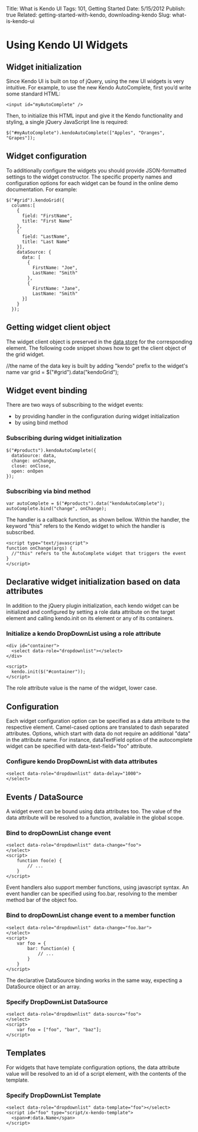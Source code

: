 Title: What is Kendo UI
Tags: 101, Getting Started
Date: 5/15/2012
Publish: true
Related: getting-started-with-kendo, downloading-kendo
Slug: what-is-kendo-ui


# Using Kendo UI Widgets

## Widget initialization

Since Kendo UI is built on top of jQuery, using the new UI widgets is very intuitive. For example, to use the new Kendo AutoComplete, first you’d write some standard HTML:

  `<input id="myAutoComplete" />`

Then, to initialize this HTML input and give it the Kendo functionality and styling, a single jQuery JavaScript line is required:

    $("#myAutoComplete").kendoAutoComplete(["Apples", "Oranges", "Grapes"]);

## Widget configuration

To additionally configure the widgets you should provide JSON-formatted settings to the widget constructor. The specific property names and configuration options for each widget can be found in the online demo documentation. For example:

    $("#grid").kendoGrid({
      columns:[
        {
          field: "FirstName",
          title: "First Name"
        },
        {
          field: "LastName",
          title: "Last Name"
        }],
        dataSource: {
          data: [
            {
              FirstName: "Joe",
              LastName: "Smith"
            },
            {
              FirstName: "Jane",
              LastName: "Smith"
          }]
        }
      });

## Getting widget client object

The widget client object is preserved in the [data store](http://docs.jquery.com/core/data) for the corresponding element. The following code snippet shows how to get the client object of the grid widget. 

  //the name of the data key is built by adding "kendo" prefix to the widget's name
  var grid = $("#grid").data("kendoGrid");

## Widget event binding

There are two ways of subscribing to the widget events:

* by providing handler in the configuration during widget initialization
* by using bind method

### Subscribing during widget initialization

    $("#products").kendoAutoComplete({
      dataSource: data,
      change: onChange,
      close: onClose,
      open: onOpen
    });

### Subscribing via bind method

    var autoComplete = $("#products").data("kendoAutoComplete");
    autoComplete.bind("change", onChange);

The handler is a callback function, as shown bellow. Within the handler, the keyword "this" refers to the Kendo widget to which the handler is subscribed.

    <script type="text/javascript">
    function onChange(args) {
      //"this" refers to the AutoComplete widget that triggers the event
    }
    </script>

## Declarative widget initialization based on data attributes

In addition to the jQuery plugin initialization, each kendo widget can be initialized and configured by setting a role data attribute on the target element and calling kendo.init on its element or any of its containers.

### Initialize a kendo DropDownList using a role attribute

    <div id="container">
      <select data-role="dropdownlist"></select>
    </div>

    <script>
      kendo.init($("#container"));
    </script>
    
The role attribute value is the name of the widget, lower case.

## Configuration

Each widget configuration option can be specified as a data attribute to the respective element. Camel-cased options are translated to dash separated attributes. Options, which start with data do not require an additional "data" in the attribute name. For instance, dataTextField option of the autocomplete widget can be specified with data-text-field="foo" attribute.

### Configure kendo DropDownList with data attributes

    <select data-role="dropdownlist" data-delay="1000">
    </select>
    
## Events / DataSource

A widget event can be bound using data attributes too. The value of the data attribute will be resolved to a function, available in the global scope.

### Bind to dropDownList change event

    <select data-role="dropdownlist" data-change="foo">
    </select>
    <script>
        function foo(e) {
            // ...
        }
    </script>
    
Event handlers also support member functions, using javascript syntax. An event handler can be specified using foo.bar, resolving to the member method bar of the object foo.

### Bind to dropDownList change event to a member function

    <select data-role="dropdownlist" data-change="foo.bar">
    </select>
    <script>
        var foo = {
            bar: function(e) {
                // ...
            }
        }
    </script>
    
The declarative DataSource binding works in the same way, expecting a DataSource object or an array.

### Specify DropDownList DataSource

    <select data-role="dropdownlist" data-source="foo">
    </select>
    <script>
        var foo = ["foo", "bar", "baz"];
    </script>
    
## Templates
For widgets that have template configuration options, the data attribute value will be resolved to an id of a script element, with the contents of the template.

### Specify DropDownList Template

    <select data-role="dropdownlist" data-template="foo"></select>
    <script id="foo" type="script/x-kendo-template">
      <span>#:data.Name</span>
    </script>